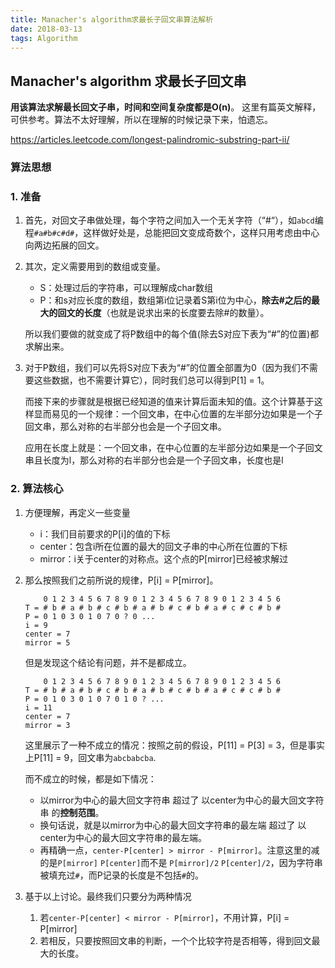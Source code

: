 ```yaml
---
title: Manacher's algorithm求最长子回文串算法解析
date: 2018-03-13
tags: Algorithm
---
```


## Manacher's algorithm 求最长子回文串

**用该算法求解最长回文子串，时间和空间复杂度都是O(n)**。
这里有篇英文解释，可供参考。算法不太好理解，所以在理解的时候记录下来，怕遗忘。

https://articles.leetcode.com/longest-palindromic-substring-part-ii/


### 算法思想

### 1. 准备
1. 首先，对回文子串做处理，每个字符之间加入一个无关字符（“#“），如`abcd`编程`#a#b#c#d#`，这样做好处是，总能把回文变成奇数个，这样只用考虑由中心向两边拓展的回文。

2. 其次，定义需要用到的数组或变量。
	- S：处理过后的字符串，可以理解成char数组
	- P：和s对应长度的数组，数组第i位记录着S第i位为中心，**除去#之后的最大的回文的长度**（也就是说求出来的长度要去除#的数量）。

	所以我们要做的就变成了将P数组中的每个值(除去S对应下表为“#”的位置)都求解出来。

3. 对于P数组，我们可以先将S对应下表为“#”的位置全部置为0（因为我们不需要这些数据，也不需要计算它），同时我们总可以得到P[1] = 1。

	而接下来的步骤就是根据已经知道的值来计算后面未知的值。这个计算基于这样显而易见的一个规律：一个回文串，在中心位置的左半部分边如果是一个子回文串，那么对称的右半部分也会是一个子回文串。

	应用在长度上就是：一个回文串，在中心位置的左半部分边如果是一个子回文串且长度为l，那么对称的右半部分也会是一个子回文串，长度也是l

### 2. 算法核心
1. 方便理解，再定义一些变量
	- i：我们目前要求的P[i]的值的下标
	- center：包含i所在位置的最大的回文子串的中心所在位置的下标
	- mirror：i关于center的对称点。这个点的P[mirror]已经被求解过

2. 那么按照我们之前所说的规律，P[i] = P[mirror]。

	```
	    0 1 2 3 4 5 6 7 8 9 0 1 2 3 4 5 6 7 8 9 0 1 2 3 4 5 6
	T = # b # a # b # c # b # a # b # c # b # a # c # c # b #
	P = 0 1 0 3 0 1 0 7 0 ? 0 ...
	i = 9
	center = 7
	mirror = 5
	```

	但是发现这个结论有问题，并不是都成立。

	```
	    0 1 2 3 4 5 6 7 8 9 0 1 2 3 4 5 6 7 8 9 0 1 2 3 4 5 6
	T = # b # a # b # c # b # a # b # c # b # a # c # c # b #
	P = 0 1 0 3 0 1 0 7 0 1 0 ? ...
	i = 11
	center = 7
	mirror = 3
	```
	这里展示了一种不成立的情况：按照之前的假设，P[11] = P[3] = 3，但是事实上P[11] = 9，回文串为`abcbabcba`.

	而不成立的时候，都是如下情况：
	- 以mirror为中心的最大回文字符串 超过了 以center为中心的最大回文字符串 的**控制范围**。
	- 换句话说，就是以mirror为中心的最大回文字符串的最左端 超过了 以center为中心的最大回文字符串的最左端。
	- 再精确一点，`center-P[center] > mirror - P[mirror]`。注意这里的减的是`P[mirror]` `P[center]`而不是 `P[mirror]/2` `P[center]/2`，因为字符串被填充过`#`，而P记录的长度是不包括`#`的。

3. 基于以上讨论。最终我们只要分为两种情况
	1.  若`center-P[center] < mirror - P[mirror]`，不用计算，P[i] = P[mirror]
	2. 若相反，只要按照回文串的判断，一个个比较字符是否相等，得到回文最大的长度。



